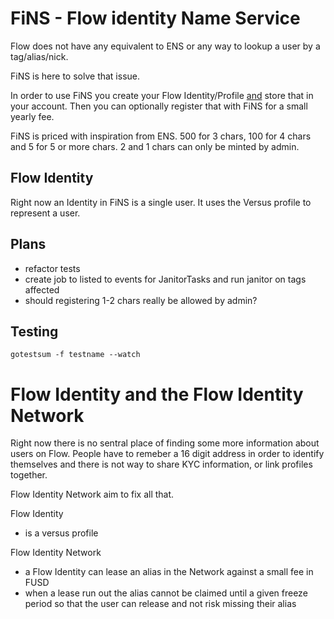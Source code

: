 # FiNS - Flow identity Name Service

Flow does not have any equivalent to ENS or any way to lookup a user by a tag/alias/nick. 

FiNS is here to solve that issue. 

In order to use FiNS you create your Flow Identity/Profile [and](and) store that in your account. Then you can optionally register that with FiNS for a small yearly fee. 

FiNS is priced with inspiration from ENS. 500 for 3 chars, 100 for 4 chars and 5 for 5 or more chars. 2 and 1 chars can only be minted by admin.

## Flow Identity

Right now an Identity in FiNS is a single user.  It uses the Versus profile to represent a user.


## Plans

 - refactor tests
 - create job to listed to events for JanitorTasks and run janitor on tags affected
 - should registering 1-2 chars really be allowed by admin?

## Testing

 `gotestsum -f testname --watch`
 
 

# Flow Identity and the Flow Identity Network

Right now there is no sentral place of finding some more information about users on Flow. People have to remeber a 16 digit address in order to identify themselves and there is not way to share KYC information, or link profiles together.

Flow Identity Network aim to fix all that.

Flow Identity
 - is a versus profile

Flow Identity Network
 - a Flow Identity can lease an alias in the Network against a small fee in FUSD
  - when a lease run out the alias cannot be claimed until a given freeze period so that the user can release and not risk missing their alias
	
